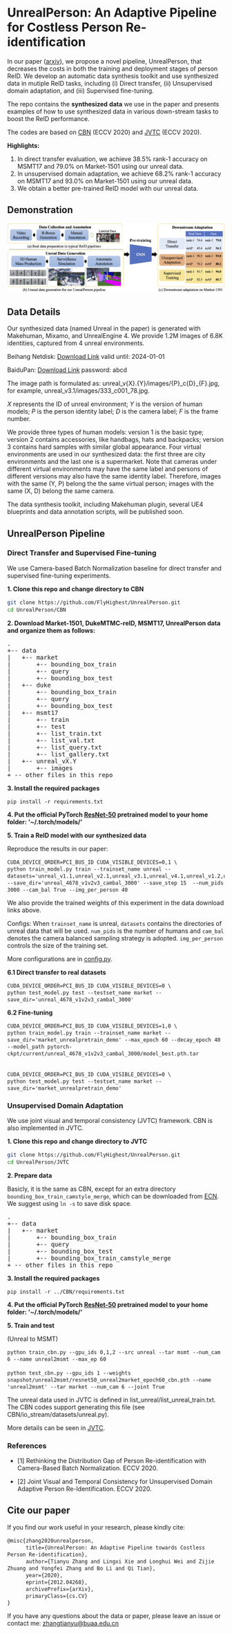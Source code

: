 # UnrealPerson: An Adaptive Pipeline for Costless Person Re-identification
In our paper ([arxiv](https://arxiv.org/abs/2012.04268)), we propose a novel pipeline, UnrealPerson, that decreases the costs in both the training and deployment stages of person ReID. 
We develop an automatic data synthesis toolkit and use synthesized data in mutiple ReID tasks, including (i) Direct transfer, (ii) Unsupervised domain adaptation, and (iii) Supervised fine-tuning. 
 
The repo contains the **synthesized** **data** we use in the paper and presents examples of how to use synthesized data in various down-stream tasks to boost the ReID performance.

The codes are based on [CBN](https://github.com/automan000/Camera-based-Person-ReID) (ECCV 2020) and [JVTC](https://github.com/ljn114514/JVTC) (ECCV 2020).


**Highlights:**
1. In direct transfer evaluation, we achieve 38.5% rank-1 accuracy on MSMT17 and 79.0% on Market-1501 using our unreal data. 
2. In unsupervised domain adaptation, we achieve 68.2% rank-1 accuracy on MSMT17 and 93.0% on Market-1501 using our unreal data. 
3. We obtain a better pre-trained ReID model with our unreal data.  

## Demonstration

![](imgs/unrealperson.jpg)

## Data Details

Our synthesized data (named Unreal in the paper) is generated with Makehuman, Mixamo, and UnrealEngine 4. We provide 1.2M images of 6.8K identities, captured from 4 unreal environments. 

Beihang Netdisk: [Download Link](https://bhpan.buaa.edu.cn:443/link/BD6502DF5A2A2434BC5FC62793F80F96) valid until: 2024-01-01

BaiduPan: [Download Link](https://pan.baidu.com/s/1P_UKdhmuDvJNQHuO81ifww) password: abcd

The image path is formulated as: unreal_v{X}.{Y}/images/{P}\_c{D}_{F}.jpg,
 for example, unreal_v3.1/images/333_c001_78.jpg.
 
_X_ represents the ID of unreal environment; _Y_ is the version of human models; _P_ is the person identity label; _D_ is the camera label; _F_ is the frame number. 

We provide three types of human models: version 1 is the basic type; version 2 contains accessories, like handbags, hats and backpacks; version 3 contains hard samples with similar global appearance. 
Four virtual environments are used in our synthesized data: the first three are city environments and the last one is a supermarket.
Note that cameras under different virtual environments may have the same label and persons of different versions may also have the same identity label. 
Therefore, images with the same (Y, P) belong the the same virtual person; images with the same (X, D) belong the same camera. 
 
The data synthesis toolkit, including Makehuman plugin, several UE4 blueprints and data annotation scripts, will be published soon. 
 
## UnrealPerson Pipeline

### Direct Transfer and Supervised Fine-tuning

We use Camera-based Batch Normalization baseline for direct transfer and supervised fine-tuning experiments.
  
**1. Clone this repo and change directory to CBN**
```bash
git clone https://github.com/FlyHighest/UnrealPerson.git
cd UnrealPerson/CBN
```

**2. Download Market-1501, DukeMTMC-reID, MSMT17, UnrealPerson data and organize them as follows:**
<pre>
.
+-- data
|   +-- market
|       +-- bounding_box_train
|       +-- query
|       +-- bounding_box_test
|   +-- duke
|       +-- bounding_box_train
|       +-- query
|       +-- bounding_box_test
|   +-- msmt17
|       +-- train
|       +-- test
|       +-- list_train.txt
|       +-- list_val.txt
|       +-- list_query.txt
|       +-- list_gallery.txt
|   +-- unreal_vX.Y
|       +-- images
+ -- other files in this repo
</pre>



**3. Install the required packages**
```console
pip install -r requirements.txt
```


**4. Put the official PyTorch [ResNet-50](https://download.pytorch.org/models/resnet50-19c8e357.pth) pretrained model to your home folder: 
'~/.torch/models/'**


**5. Train a ReID model with our synthesized data**

Reproduce the results in our paper:

```console
CUDA_DEVICE_ORDER=PCI_BUS_ID CUDA_VISIBLE_DEVICES=0,1 \
python train_model.py train --trainset_name unreal --datasets='unreal_v1.1,unreal_v2.1,unreal_v3.1,unreal_v4.1,unreal_v1.2,unreal_v2.2,unreal_v3.2,unreal_v4.2,unreal_v1.3,unreal_v2.3,unreal_v3.3,unreal_v4.3' --save_dir='unreal_4678_v1v2v3_cambal_3000' --save_step 15  --num_pids 3000 --cam_bal True --img_per_person 40
```

We also provide the trained weights of this experiment in the data download links above.

Configs:
When ``trainset_name`` is unreal, ``datasets`` contains the directories of unreal data that will be used. ``num_pids`` is the number of humans and ``cam_bal`` denotes the camera balanced sampling strategy is adopted. ``img_per_person`` controls the size of the training set.

More configurations are in [config.py](https://github.com/FlyHighest/UnrealPerson/CBN/config.py).

**6.1 Direct transfer to real datasets**
```console
CUDA_DEVICE_ORDER=PCI_BUS_ID CUDA_VISIBLE_DEVICES=0 \
python test_model.py test --testset_name market --save_dir='unreal_4678_v1v2v3_cambal_3000'
```

**6.2 Fine-tuning**
```console
CUDA_DEVICE_ORDER=PCI_BUS_ID CUDA_VISIBLE_DEVICES=1,0 \
python train_model.py train --trainset_name market --save_dir='market_unrealpretrain_demo' --max_epoch 60 --decay_epoch 40 --model_path pytorch-ckpt/current/unreal_4678_v1v2v3_cambal_3000/model_best.pth.tar


CUDA_DEVICE_ORDER=PCI_BUS_ID CUDA_VISIBLE_DEVICES=0 \
python test_model.py test --testset_name market --save_dir='market_unrealpretrain_demo'
```


### Unsupervised Domain Adaptation

We use joint visual and temporal consistency (JVTC) framework. CBN is also implemented in JVTC.

**1. Clone this repo and change directory to JVTC**

```bash
git clone https://github.com/FlyHighest/UnrealPerson.git
cd UnrealPerson/JVTC
```

**2. Prepare data**

Basicly, it is the same as CBN, except for an extra directory ``bounding_box_train_camstyle_merge``, which can be downloaded from [ECN](https://github.com/zhunzhong07/ECN). We suggest using ``ln -s`` to save disk space. 
<pre>
.
+-- data
|   +-- market
|       +-- bounding_box_train
|       +-- query
|       +-- bounding_box_test
|       +-- bounding_box_train_camstyle_merge
+ -- other files in this repo
</pre>

**3. Install the required packages**

```console
pip install -r ../CBN/requirements.txt
```


**4. Put the official PyTorch [ResNet-50](https://download.pytorch.org/models/resnet50-19c8e357.pth) pretrained model to your home folder: 
'~/.torch/models/'**

**5. Train and test**

(Unreal to MSMT)

```console
python train_cbn.py --gpu_ids 0,1,2 --src unreal --tar msmt --num_cam 6 --name unreal2msmt --max_ep 60

python test_cbn.py --gpu_ids 1 --weights snapshot/unreal2msmt/resnet50_unreal2market_epoch60_cbn.pth --name 'unreal2msmt' --tar market --num_cam 6 --joint True 
```

The unreal data used in JVTC is defined in list_unreal/list_unreal_train.txt. The CBN codes support generating this file (see CBN/io_stream/datasets/unreal.py). 

More details can be seen in [JVTC](https://github.com/ljn114514/JVTC).

### References

- [1] Rethinking the Distribution Gap of Person Re-identification with Camera-Based Batch Normalization. ECCV 2020.

- [2] Joint Visual and Temporal Consistency for Unsupervised Domain Adaptive Person Re-Identification. ECCV 2020.


## Cite our paper

If you find our work useful in your research, please kindly cite:

```
@misc{zhang2020unrealperson,
      title={UnrealPerson: An Adaptive Pipeline towards Costless Person Re-identification}, 
      author={Tianyu Zhang and Lingxi Xie and Longhui Wei and Zijie Zhuang and Yongfei Zhang and Bo Li and Qi Tian},
      year={2020},
      eprint={2012.04268},
      archivePrefix={arXiv},
      primaryClass={cs.CV}
}
```

If you have any questions about the data or paper, please leave an issue or contact me: 
zhangtianyu@buaa.edu.cn

